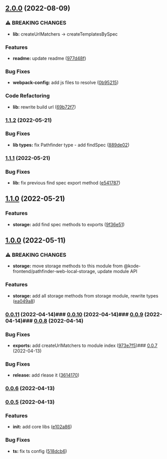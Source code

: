 

## [2.0.0](https://https//github.com/appKODE/pathfinder-web-core/compare/v1.1.2...v2.0.0) (2022-08-09)


### ⚠ BREAKING CHANGES

* **lib:** createUrlMatchers -> createTemplatesBySpec

### Features

* **readme:** update readme ([977d48f](https://https//github.com/appKODE/pathfinder-web-core/commit/977d48fa47eaaa99ba719fb1b0fb37e9bf9347e9))


### Bug Fixes

* **webpack-config:** add js files to resolve ([0b95215](https://https//github.com/appKODE/pathfinder-web-core/commit/0b95215c9dff3a2c1ca22e7572c4440f21a8c097))


### Code Refactoring

* **lib:** rewrite build url ([69b72f7](https://https//github.com/appKODE/pathfinder-web-core/commit/69b72f7a2e0688714d4b6790354d3018a51d44b6))

### [1.1.2](https://https//github.com/appKODE/pathfinder-web-core/compare/v1.1.1...v1.1.2) (2022-05-21)


### Bug Fixes

* **lib types:** fix Pathfinder type - add findSpec ([889de02](https://https//github.com/appKODE/pathfinder-web-core/commit/889de026472784b3e9302a62a1eb2feb9af85815))

### [1.1.1](https://https//github.com/appKODE/pathfinder-web-core/compare/v1.1.0...v1.1.1) (2022-05-21)


### Bug Fixes

* **lib:** fix previous find spec export method ([e541787](https://https//github.com/appKODE/pathfinder-web-core/commit/e54178735aac0a15d65a1318b0c3a0b6fc26a976))

## [1.1.0](https://https//github.com/appKODE/pathfinder-web-core/compare/v1.0.0...v1.1.0) (2022-05-21)


### Features

* **storage:** add find spec methods to exports ([9f36e51](https://https//github.com/appKODE/pathfinder-web-core/commit/9f36e5161cea7d8deadce2eae0d05151ea50b22f))

## [1.0.0](https://https//github.com/appKODE/pathfinder-web-core/compare/v0.0.11...v1.0.0) (2022-05-11)


### ⚠ BREAKING CHANGES

* **storage:** move storage methods to this module from
@kode-frontend/pathfinder-web-local-storage, update module API

### Features

* **storage:** add all storage methods from storage module, rewrite types ([ea049a8](https://https//github.com/appKODE/pathfinder-web-core/commit/ea049a85fecb2367dc56a99ee976d250d50d329b))

### [0.0.11](https://https//github.com/appKODE/pathfinder-web-core/compare/v0.0.10...v0.0.11) (2022-04-14)### [0.0.10](https://https//github.com/appKODE/pathfinder-web-core/compare/v0.0.9...v0.0.10) (2022-04-14)### [0.0.9](https://https//github.com/appKODE/pathfinder-web-core/compare/v0.0.8...v0.0.9) (2022-04-14)### [0.0.8](https://https//github.com/appKODE/pathfinder-web-core/compare/v0.0.7...v0.0.8) (2022-04-14)

### Bug Fixes

- **exports:** add createUrlMatchers to module index ([973e7f5](https://https//github.com/appKODE/pathfinder-web-core/commit/973e7f577a21c60547c80cbace7801b6e8085ec2))### [0.0.7](https://https//github.com/appKODE/pathfinder-web-core/compare/v0.0.6...v0.0.7) (2022-04-13)

### Bug Fixes

- **release:** add rlease it ([3614170](https://https//github.com/appKODE/pathfinder-web-core/commit/36141701a64a136926fcf76c598c50216d4535e7))

### [0.0.6](https://https//github.com/appKODE/pathfinder-web-core/compare/v0.0.6...v0.0.7) (2022-04-13)

### [0.0.5](https://https//github.com/appKODE/pathfinder-web-core/compare/v0.0.6...v0.0.7) (2022-04-13)

### Features

- **init:** add core libs ([e102a86](https://https//github.com/appKODE/pathfinder-web-core/commit/e102a8630f584011d54256a14d0f2b693cb7e113))

### Bug Fixes

- **ts:** fix ts config ([518dcb6](https://https//github.com/appKODE/pathfinder-web-core/commit/518dcb69cdf6e8a7090ea5be60ef45d6791b98ac))